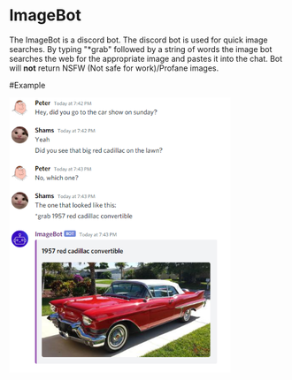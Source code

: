 # ImageBot

The ImageBot is a discord bot. The discord bot is used for quick image searches. 
By typing "*grab" followed by a string of words the image bot searches the web for the appropriate image and pastes it into the chat.
Bot will <b>not</b> return NSFW (Not safe for work)/Profane images.

#Example 

<img src="https://raw.githubusercontent.com/ShamsAnsari/ImageBot/master/res/Example_car2.PNG" alt="Cady example" width="400"/>

